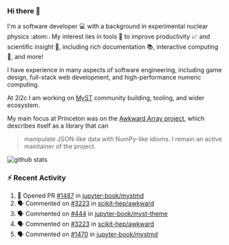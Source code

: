### Hi there 👋 

I'm a software developer 💻 with a background in experimental nuclear physics :atom:. My interest lies in tools :wrench: to improve productivity :chart_with_upwards_trend: and scientific insight :telescope:, including rich documentation 📚, interactive computing 🧮, and more! 

I have experience in many aspects of software engineering, including game design, full-stack web development, and high-performance numeric computing. 

At 2i2c I am working on [MyST](https://github.com/jupyter-book/mystmd) community building, tooling, and wider ecosystem. 

My main focus at Princeton was on the [Awkward Array project](awkward-array.org/), which describes itself as a library that can 
> manipulate JSON-like data with NumPy-like idioms. I remain an active maintainer of the project. 

![github stats](https://github-readme-stats.vercel.app/api?username=agoose77&show_icons=true&hide_rank=true&hide_title=true&bg_color=30,e76445,904e95&text_color=efe3ec&icon_color=efe3ec)
<!--
**agoose77/agoose77** is a ✨ _special_ ✨ repository because its `README.md` (this file) appears on your GitHub profile.

Here are some ideas to get you started:

- 🔭 I’m currently working on ...
- 🌱 I’m currently learning ...
- 👯 I’m looking to collaborate on ...
- 🤔 I’m looking for help with ...
- 💬 Ask me about ...
- 📫 How to reach me: ...
- 😄 Pronouns: ...
- ⚡ Fun fact: ...
-->

### :zap: Recent Activity

<!--START_SECTION:activity-->
1. 💪 Opened PR [#1487](https://github.com/jupyter-book/mystmd/pull/1487) in [jupyter-book/mystmd](https://github.com/jupyter-book/mystmd)
2. 🗣 Commented on [#3223](https://github.com/scikit-hep/awkward/issues/3223#issuecomment-2304666083) in [scikit-hep/awkward](https://github.com/scikit-hep/awkward)
3. 🗣 Commented on [#444](https://github.com/jupyter-book/myst-theme/pull/444#issuecomment-2304545772) in [jupyter-book/myst-theme](https://github.com/jupyter-book/myst-theme)
4. 🗣 Commented on [#3223](https://github.com/scikit-hep/awkward/issues/3223#issuecomment-2304541045) in [scikit-hep/awkward](https://github.com/scikit-hep/awkward)
5. 🗣 Commented on [#1470](https://github.com/jupyter-book/mystmd/pull/1470#issuecomment-2304479875) in [jupyter-book/mystmd](https://github.com/jupyter-book/mystmd)
<!--END_SECTION:activity-->
